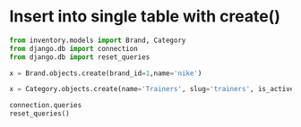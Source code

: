 # Insert into single table with create()

```python
from inventory.models import Brand, Category
from django.db import connection
from django.db import reset_queries

x = Brand.objects.create(brand_id=1,name='nike')

x = Category.objects.create(name='Trainers', slug='trainers', is_active=True)

connection.queries
reset_queries()
```